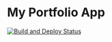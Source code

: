 # My Portfolio App

[![Build and Deploy Status](https://github.com/yovko93/my-portfolio/actions/workflows/docker-publish.yml/badge.svg)](https://github.com/yovko93/my-portfolio/actions/workflows/docker-publish.yml)

